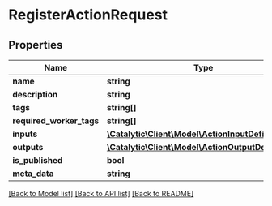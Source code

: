 # RegisterActionRequest

## Properties
Name | Type | Description | Notes
------------ | ------------- | ------------- | -------------
**name** | **string** |  | [optional] 
**description** | **string** |  | [optional] 
**tags** | **string[]** |  | [optional] 
**required_worker_tags** | **string[]** |  | [optional] 
**inputs** | [**\Catalytic\Client\Model\ActionInputDefinition[]**](ActionInputDefinition.md) |  | [optional] 
**outputs** | [**\Catalytic\Client\Model\ActionOutputDefinition[]**](ActionOutputDefinition.md) |  | [optional] 
**is_published** | **bool** |  | [optional] 
**meta_data** | **string** |  | [optional] 

[[Back to Model list]](../../README.md#documentation-for-models) [[Back to API list]](../../README.md#documentation-for-api-endpoints) [[Back to README]](../../README.md)

